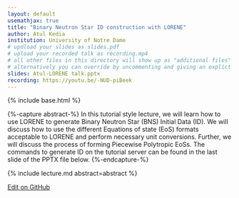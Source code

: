 ```yaml
---
layout: default
usemathjax: true
title: "Binary Neutron Star ID construction with LORENE"
author: Atul Kedia
institution: University of Notre Dame
# updload your slides as slides.pdf
# upload your recorded talk as recording.mp4
# all other files in this directory will show up as "additional files"
# alternatively you can override by uncommenting and giving an explict URL:
slides: Atul-LORENE talk.pptx
recording: https://youtu.be/-NUD-piBeek
---
```

{% include base.html %}

{%-capture abstract-%}
In this tutorial style lecture, we will learn how to use LORENE to generate Binary Neutron Star (BNS) Initial Data (ID). We will discuss how to use the different Equations of state (EoS) formats acceptable to LORENE and perform necessary unit conversions. Further, we will discuss the process of forming Piecewise Polytropic EoSs. The commands to generate ID on the tutorial server can be found in the last slide of the PPTX file below.
{%-endcapture-%}

<div class="col-xs-12" markdown="1">
{% include lecture.md abstract=abstract %}

[Edit on GitHub](https://github.com/EinsteinToolkit/et2021uiuc/edit/master/{{page.path}})
</div>
